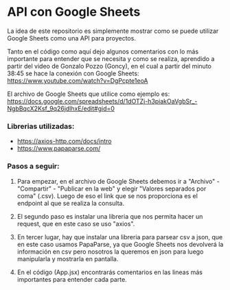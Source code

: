 # API con Google Sheets

La idea de este repositorio es simplemente mostrar como se puede utilizar Google Sheets como una API para proyectos.

Tanto en el código como aquí dejo algunos comentarios con lo más importante para entender que se necesita y como se realiza, aprendido a partir del video de Gonzalo Pozzo (Goncy), en el cual a partir del minuto 38:45 se hace la conexión con Google Sheets: https://www.youtube.com/watch?v=DgPcpte1eoA

El archivo de Google Sheets que utilice como ejemplo es:
https://docs.google.com/spreadsheets/d/1dOTZj-h3piakOaVgbSr_-NgbBqcX2Ksf_9q26jdlhxE/edit#gid=0

### Librerias utilizadas:

- https://axios-http.com/docs/intro
- https://www.papaparse.com/

### Pasos a seguir:

1. Para empezar, en el archivo de Google Sheets debemos ir a "Archivo" - "Compartir" - "Publicar en la web" y elegir "Valores separados por coma" (.csv).
   Luego de eso el link que se nos proporciona es el endpoint al que se realiza la consulta.

2. El segundo paso es instalar una libreria que nos permita hacer un request, que en este caso se uso "axios".

3. En tercer lugar, hay que instalar una libreria para parsear csv a json, que en este caso usamos PapaParse, ya que Google Sheets nos devolverá la información en csv pero nosotros la queremos en json para luego manipularla y mostrarla en pantalla.

4. En el código (App.jsx) encontrarás comentarios en las lineas más importantes para entender cada parte.
